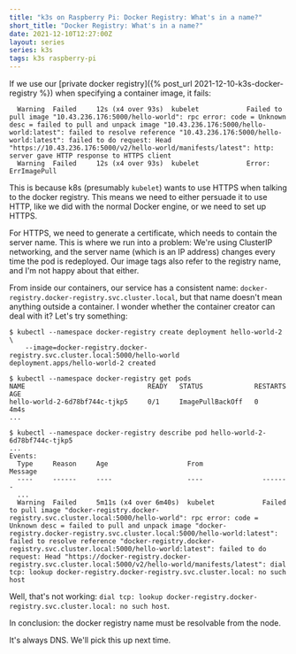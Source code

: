 ```yaml
---
title: "k3s on Raspberry Pi: Docker Registry: What's in a name?"
short_title: "Docker Registry: What's in a name?"
date: 2021-12-10T12:27:00Z
layout: series
series: k3s
tags: k3s raspberry-pi
---
```


If we use our [private docker registry]({% post_url 2021-12-10-k3s-docker-registry %}) when specifying a container image, it fails:

```
  Warning  Failed     12s (x4 over 93s)  kubelet            Failed to pull image "10.43.236.176:5000/hello-world": rpc error: code = Unknown desc = failed to pull and unpack image "10.43.236.176:5000/hello-world:latest": failed to resolve reference "10.43.236.176:5000/hello-world:latest": failed to do request: Head "https://10.43.236.176:5000/v2/hello-world/manifests/latest": http: server gave HTTP response to HTTPS client
  Warning  Failed     12s (x4 over 93s)  kubelet            Error: ErrImagePull
```

This is because k8s (presumably `kubelet`) wants to use HTTPS when talking to the docker registry. This means
we need to either persuade it to use HTTP, like we did with the normal Docker engine, or we need to set up HTTPS.

For HTTPS, we need to generate a certificate, which needs to contain the server name. This is where we run into a problem: We're using ClusterIP networking, and the server name (which is an IP address) changes every time the pod is redeployed. Our image tags also refer to the registry name, and I'm not happy about that either.

From inside our containers, our service has a consistent name: `docker-registry.docker-registry.svc.cluster.local`, but that name doesn't mean anything outside a container. I wonder whether the container creator can deal with it? Let's try something:

```
$ kubectl --namespace docker-registry create deployment hello-world-2 \
    --image=docker-registry.docker-registry.svc.cluster.local:5000/hello-world
deployment.apps/hello-world-2 created

$ kubectl --namespace docker-registry get pods
NAME                               READY   STATUS             RESTARTS   AGE
hello-world-2-6d78bf744c-tjkp5     0/1     ImagePullBackOff   0          4m4s
...

$ kubectl --namespace docker-registry describe pod hello-world-2-6d78bf744c-tjkp5
...
Events:
  Type     Reason     Age                    From               Message
  ----     ------     ----                   ----               -------
  ...
  Warning  Failed     5m11s (x4 over 6m40s)  kubelet            Failed to pull image "docker-registry.docker-registry.svc.cluster.local:5000/hello-world": rpc error: code = Unknown desc = failed to pull and unpack image "docker-registry.docker-registry.svc.cluster.local:5000/hello-world:latest": failed to resolve reference "docker-registry.docker-registry.svc.cluster.local:5000/hello-world:latest": failed to do request: Head "https://docker-registry.docker-registry.svc.cluster.local:5000/v2/hello-world/manifests/latest": dial tcp: lookup docker-registry.docker-registry.svc.cluster.local: no such host
```

Well, that's not working: `dial tcp: lookup docker-registry.docker-registry.svc.cluster.local: no such host`.

In conclusion: the docker registry name must be resolvable from the node.

It's always DNS. We'll pick this up next time.
